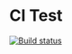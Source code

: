 # CI Test

[![Build status](https://ci.appveyor.com/api/projects/status/i4ugpsm5u3fdf9rh?svg=true)](https://ci.appveyor.com/project/freelandos/ajs-hw-5)
